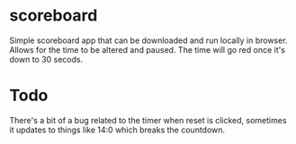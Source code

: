 scoreboard
==========

Simple scoreboard app that can be downloaded and run locally in browser. Allows for the time to be altered and paused. The time will go red once it's down to 30 secods.

Todo
=====

There's a bit of a bug related to the timer when reset is clicked, sometimes it updates to things like 14:0 which breaks the countdown.
